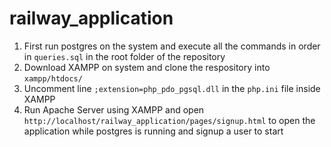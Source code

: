 # railway_application
1. First run postgres on the system and execute all the commands in order in `queries.sql` in the root folder of the repository
2. Download XAMPP on system and clone the respository into `xampp/htdocs/`
3. Uncomment line `;extension=php_pdo_pgsql.dll` in the `php.ini` file inside XAMPP
4. Run Apache Server using XAMPP and open `http://localhost/railway_application/pages/signup.html` to open the application while postgres is running and signup a user to start
